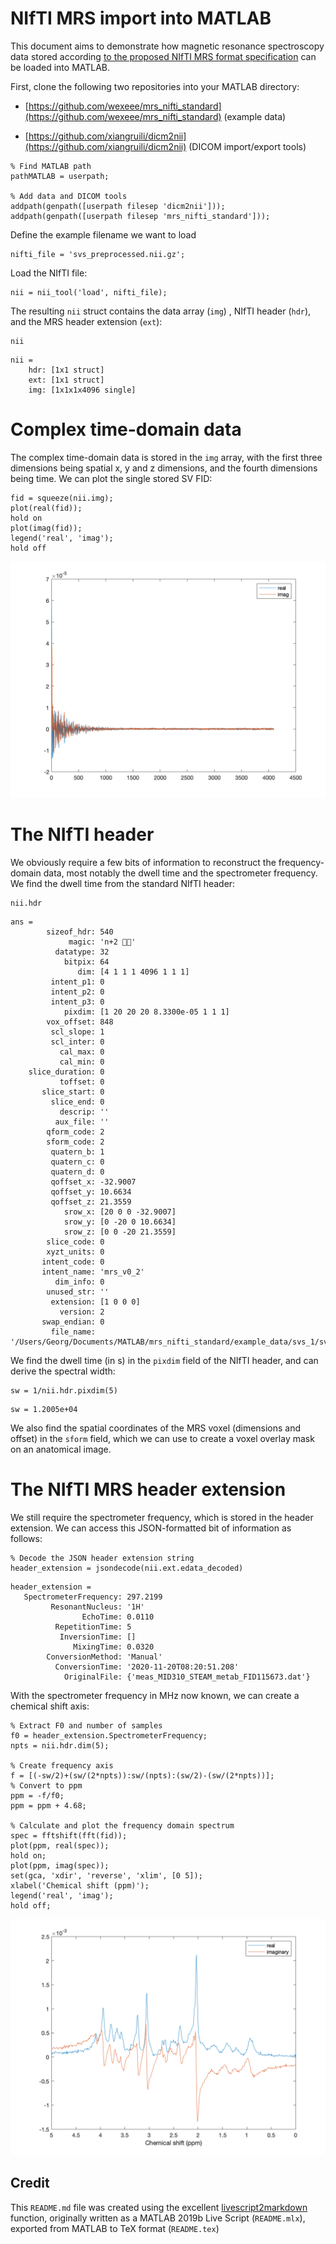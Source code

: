 # NIfTI MRS import into MATLAB

This document aims to demonstrate how magnetic resonance spectroscopy data stored according [to the proposed NIfTI MRS format specification](https://docs.google.com/document/d/1tC4ugzGUPLoqHRGrWvOcGCuCh_Dogx_uu0cxKub0EsM/edit) can be loaded into MATLAB.

First, clone the following two repositories into your MATLAB directory:

* [https://github.com/wexeee/mrs_nifti_standard](https://github.com/wexeee/mrs_nifti_standard) (example data)

* [https://github.com/xiangruili/dicm2nii](https://github.com/xiangruili/dicm2nii) (DICOM import/export tools)

```matlab:Code
% Find MATLAB path
pathMATLAB = userpath;

% Add data and DICOM tools
addpath(genpath([userpath filesep 'dicm2nii']));
addpath(genpath([userpath filesep 'mrs_nifti_standard']));
```

Define the example filename we want to load

```matlab:Code
nifti_file = 'svs_preprocessed.nii.gz';
```

Load the NIfTI file:

```matlab:Code
nii = nii_tool('load', nifti_file);
```

The resulting `nii` struct contains the data array (`img`) , NIfTI header (`hdr`), and the MRS header extension (`ext`):

```matlab:Code
nii
```

```text:Output
nii =
    hdr: [1x1 struct]
    ext: [1x1 struct]
    img: [1x1x1x4096 single]

```

# Complex time-domain data

The complex time-domain data is stored in the `img` array, with the first three dimensions being spatial x, y and z dimensions, and the fourth dimensions being time. We can plot the single stored SV FID:

```matlab:Code
fid = squeeze(nii.img);
plot(real(fid));
hold on
plot(imag(fid));
legend('real', 'imag');
hold off
```

![/README_images/figure_0.png](/README_images/figure_0.png)

# The NIfTI header

We obviously require a few bits of information to reconstruct the frequency-domain data, most notably the dwell time and the spectrometer frequency. We find the dwell time from the standard NIfTI header:

```matlab:Code
nii.hdr
```

```text:Output
ans =
        sizeof_hdr: 540
             magic: 'n+2 '
          datatype: 32
            bitpix: 64
               dim: [4 1 1 1 4096 1 1 1]
         intent_p1: 0
         intent_p2: 0
         intent_p3: 0
            pixdim: [1 20 20 20 8.3300e-05 1 1 1]
        vox_offset: 848
         scl_slope: 1
         scl_inter: 0
           cal_max: 0
           cal_min: 0
    slice_duration: 0
           toffset: 0
       slice_start: 0
         slice_end: 0
           descrip: ''
          aux_file: ''
        qform_code: 2
        sform_code: 2
         quatern_b: 1
         quatern_c: 0
         quatern_d: 0
         qoffset_x: -32.9007
         qoffset_y: 10.6634
         qoffset_z: 21.3559
            srow_x: [20 0 0 -32.9007]
            srow_y: [0 -20 0 10.6634]
            srow_z: [0 0 -20 21.3559]
        slice_code: 0
        xyzt_units: 0
       intent_code: 0
       intent_name: 'mrs_v0_2'
          dim_info: 0
        unused_str: ''
         extension: [1 0 0 0]
           version: 2
       swap_endian: 0
         file_name: '/Users/Georg/Documents/MATLAB/mrs_nifti_standard/example_data/svs_1/svs_preprocessed.nii.gz'

```

We find the dwell time (in s) in the `pixdim` field of the NIfTI header, and can derive the spectral width:

```matlab:Code
sw = 1/nii.hdr.pixdim(5)
```

```text:Output
sw = 1.2005e+04
```

We also find the spatial coordinates of the MRS voxel (dimensions and offset) in the `sform` field, which we can use to create a voxel overlay mask on an anatomical image.

# The NIfTI MRS header extension

We still require the spectrometer frequency, which is stored in the header extension. We can access this JSON-formatted bit of information as follows:

```matlab:Code
% Decode the JSON header extension string
header_extension = jsondecode(nii.ext.edata_decoded)
```

```text:Output
header_extension =
   SpectrometerFrequency: 297.2199
         ResonantNucleus: '1H'
                EchoTime: 0.0110
          RepetitionTime: 5
           InversionTime: []
              MixingTime: 0.0320
        ConversionMethod: 'Manual'
          ConversionTime: '2020-11-20T08:20:51.208'
            OriginalFile: {'meas_MID310_STEAM_metab_FID115673.dat'}

```

With the spectrometer frequency in MHz now known, we can create a chemical shift axis:

```matlab:Code
% Extract F0 and number of samples
f0 = header_extension.SpectrometerFrequency;
npts = nii.hdr.dim(5);

% Create frequency axis
f = [(-sw/2)+(sw/(2*npts)):sw/(npts):(sw/2)-(sw/(2*npts))];
% Convert to ppm
ppm = -f/f0;
ppm = ppm + 4.68;

% Calculate and plot the frequency domain spectrum
spec = fftshift(fft(fid));
plot(ppm, real(spec));
hold on;
plot(ppm, imag(spec));
set(gca, 'xdir', 'reverse', 'xlim', [0 5]);
xlabel('Chemical shift (ppm)');
legend('real', 'imag');
hold off;
```

![/README_images/figure_1.png](/README_images/figure_1.png)

## Credit

This `README.md` file was created using the excellent [livescript2markdown](https://github.com/minoue-xx/livescript2markdown) function, originally written as a MATLAB 2019b Live Script (`README.mlx`), exported from MATLAB to TeX format (`README.tex`)
